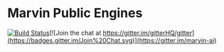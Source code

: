 # Marvin Public Engines

[![Build Status](https://travis-ci.org/marvin-ai/marvin-public-engines.svg)](https://travis-ci.org/marvin-ai/marvin-public-engines)[![Join the chat at https://gitter.im/gitterHQ/gitter](https://badges.gitter.im/Join%20Chat.svg)](https://gitter.im/marvin-ai)
